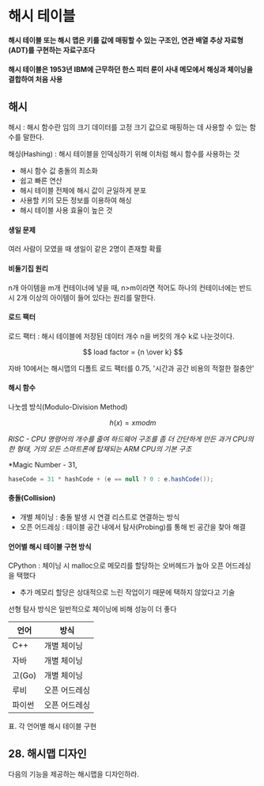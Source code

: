 # 해시 테이블

#### 해시 테이블 또는 해시 맵은 키를 값에 매핑할 수 있는 구조인, 연관 배열 추상 자료형(ADT)를 구현하는 자료구조다
#### 해시 테이블은 1953년 IBM에 근무하던 한스 피터 룬이 사내 메모에서 해싱과 체이닝을 결합하여 처음 사용

## 해시 
해시 : 해시 함수란 임의 크기 데이터를 고정 크기 값으로 매핑하는 데 사용할 수 있는 함수를 말한다.

해싱(Hashing) : 해시 테이블을 인덱싱하기 위해 이처럼 해시 함수를 사용하는 것
- 해시 함수 값 충돌의 최소화
- 쉽고 빠른 연산
- 해시 테이블 전체에 해시 값이 균일하게 분포
- 사용할 키의 모든 정보를 이용하여 해싱
- 해시 테이블 사용 효율이 높은 것

#### 생일 문제
여러 사람이 모였을 때 생일이 같은 2명이 존재할 확률

#### 비둘기집 원리
n개 아이템을 m개 컨테이너에 넣을 때, n>m이라면 적어도 하나의 컨테이너에는 반드시 2개 이상의 아이템이 들어 있다는 원리를 말한다.

#### 로드 팩터
로드 팩터 : 해시 테이블에 저장된 데이터 개수 n을 버킷의 개수 k로 나눈것이다.

$$ load factor = {n \over k} $$

자바 10에서는 해시맵의 디폴트 로드 팩터를 0.75, '시간과 공간 비용의 적절한 절충안'

#### 해시 함수
나눗셈 방식(Modulo-Division Method)

$$ h(x) = x mod m $$

*RISC - CPU 명령어의 개수를 줄여 하드웨어 구조를 좀 더 간단하게 만든 과거 CPU의 한 형태, 거의 모든 스마트폰에 탑재되는 ARM CPU의 기본 구조*

*Magic Number - 31, 
```java
haseCode = 31 * hashCode + (e == null ? 0 : e.hashCode());
```

#### 충돌(Collision)
 - 개별 체이닝 : 충돌 발생 시 연결 리스트로 연결하는 방식
 - 오픈 어드레싱 : 테이블 공간 내에서 탐사(Probing)를 통해 빈 공간을 찾아 해결

#### 언어별 해시 테이블 구현 방식
CPython : 체이닝 시 malloc으로 메모리를 할당하는 오버헤드가 높아 오픈 어드레싱을 택했다

 - 추가 메모리 할당은 상대적으로 느린 작업이기 때문에 택하지 않았다고 기술 

선형 탐사 방식은 일반적으로 체이닝에 비해 성능이 더 좋다

| 언어    | 방식      |
|-------|---------|
| C++   | 개별 체이닝  |
| 자바    | 개별 체이닝  |
| 고(Go) | 개별 체이닝  |
| 루비    | 오픈 어드레싱 |
| 파이썬   | 오픈 어드레싱 |
표. 각 언어별 해시 테이블 구현


## 28. 해시맵 디자인
다음의 기능을 제공하는 해시맵을 디자인하라.
